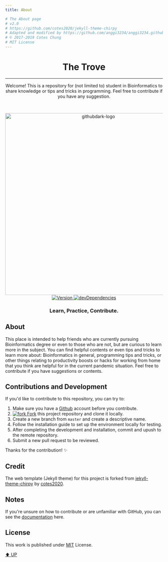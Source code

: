 ```yaml
---
title: About

# The About page
# v2.0
# https://github.com/cotes2020/jekyll-theme-chirpy
# Adapted and modified by https://github.com/anggi3234/anggi3234.github.com
# © 2017-2019 Cotes Chung
# MIT License
---
```



<h1 align="center">The Trove</h1>
<hr>
<p align="center">Welcome! This is a repository for (not limited to) student in Bioinformatics to share knowledge or tips and tricks in programming. Feel free to contribute if you have any suggestion.</p>
<br>
<p align="center">
  <img alt="githubdark-logo" src="https://cdn.jsdelivr.net/gh/anggi3234/anggi3234.github.io@main/assets/img/sample/Bioinformatics.svg" width="580">
  <br>
  <a href="https://github.com/StylishThemes/GitHub-Dark/tags">
    <img src="https://img.shields.io/github/v/tag/anggi3234/anggi3234.github.io?label=version" alt="Version">
  </a>
  <a href="https://david-dm.org/StylishThemes/GitHub-Dark?type=dev">
    <img src="https://img.shields.io/david/dev/StylishThemes/GitHub-Dark.svg?label=devDependencies&style=flat" alt="devDependencies">
  </a>
</p>
<h3 align="center">Learn, Practice, Contribute.</h3>


## About

This place is intended to help friends who are currently pursuing Bioinformatics degree or even to those who are not, but are curious to learn more in the subject. You can find helpful contents or even tips and tricks to learn more about: Bioinformatics in general, programming tips and tricks, or other things relating to productivity boosts or hacks for working from home that you think are helpful for in the current pandemic situation. Feel free to contribute if you have suggestions or contents.


## Contributions and Development

If you'd like to contribute to this repository, you can try to:

1. Make sure you have a [Github](https://github.com) account before you contribute.
2. [![fork](https://user-images.githubusercontent.com/136959/42383736-c4cb0db8-80fd-11e8-91ca-12bae108bccc.png) Fork](https://github.com/anggi3234/anggi3234.github.io/fork) this project repository and clone it locally.
3. Create a new branch from `master` and create a descriptive name.
4. Follow the installation guide to set up the environment locally for testing.
5. After completing the development and installation, commit and upush to the remote repository.
6. Submit a new pull request to be reviewed.

Thanks for the contribution! :sparkles:


## Credit
The web template (Jekyll theme) for this project is forked from [jekyll-theme-chirpy](https://github.com/cotes2020/jekyll-theme-chirpy) by [cotes2020](https://github.com/cotes2020). 


## Notes

If you're unsure on how to contribute or are unfamiliar with GitHub, you can see the [documentation]( https://docs.github.com/en) here.  

## License

This work is published under [MIT](https://github.com/cotes2020/jekyll-theme-chirpy/blob/master/LICENSE) License.

[⬆️ UP](_posts/about.md#Table-of-Contents)
